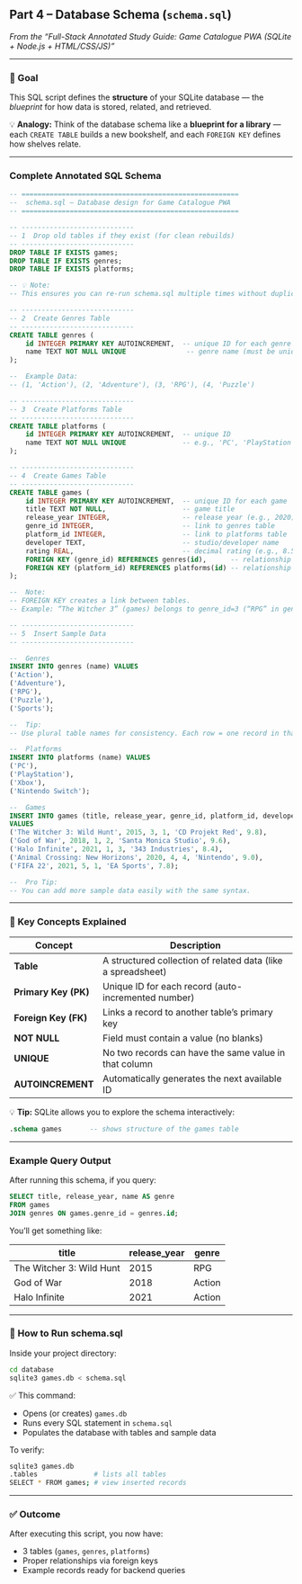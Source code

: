 ##  Part 4 – Database Schema (`schema.sql`)

*From the “Full-Stack Annotated Study Guide: Game Catalogue PWA (SQLite + Node.js + HTML/CSS/JS)”*

---

### 🎯 Goal

This SQL script defines the **structure** of your SQLite database — the *blueprint* for how data is stored, related, and retrieved.

💡 **Analogy:**
Think of the database schema like a **blueprint for a library** —
each `CREATE TABLE` builds a new bookshelf, and each `FOREIGN KEY` defines how shelves relate.

---

###  Complete Annotated SQL Schema

```sql
-- ======================================================
--  schema.sql – Database design for Game Catalogue PWA
-- ======================================================

-- ----------------------------
-- 1️  Drop old tables if they exist (for clean rebuilds)
-- ----------------------------
DROP TABLE IF EXISTS games;
DROP TABLE IF EXISTS genres;
DROP TABLE IF EXISTS platforms;

-- 💡 Note:
-- This ensures you can re-run schema.sql multiple times without duplicate errors.

-- ----------------------------
-- 2️  Create Genres Table
-- ----------------------------
CREATE TABLE genres (
    id INTEGER PRIMARY KEY AUTOINCREMENT,  -- unique ID for each genre
    name TEXT NOT NULL UNIQUE               -- genre name (must be unique)
);

--  Example Data:
-- (1, 'Action'), (2, 'Adventure'), (3, 'RPG'), (4, 'Puzzle')

-- ----------------------------
-- 3️  Create Platforms Table
-- ----------------------------
CREATE TABLE platforms (
    id INTEGER PRIMARY KEY AUTOINCREMENT,  -- unique ID
    name TEXT NOT NULL UNIQUE              -- e.g., 'PC', 'PlayStation', 'Xbox', 'Switch'
);

-- ----------------------------
-- 4️  Create Games Table
-- ----------------------------
CREATE TABLE games (
    id INTEGER PRIMARY KEY AUTOINCREMENT,  -- unique ID for each game
    title TEXT NOT NULL,                   -- game title
    release_year INTEGER,                  -- release year (e.g., 2020)
    genre_id INTEGER,                      -- link to genres table
    platform_id INTEGER,                   -- link to platforms table
    developer TEXT,                        -- studio/developer name
    rating REAL,                           -- decimal rating (e.g., 8.5)
    FOREIGN KEY (genre_id) REFERENCES genres(id),      -- relationship to genres
    FOREIGN KEY (platform_id) REFERENCES platforms(id) -- relationship to platforms
);

--  Note:
-- FOREIGN KEY creates a link between tables.
-- Example: “The Witcher 3” (games) belongs to genre_id=3 (“RPG” in genres table).

-- ----------------------------
-- 5️  Insert Sample Data
-- ----------------------------

--  Genres
INSERT INTO genres (name) VALUES
('Action'),
('Adventure'),
('RPG'),
('Puzzle'),
('Sports');

--  Tip:
-- Use plural table names for consistency. Each row = one record in that category.

--  Platforms
INSERT INTO platforms (name) VALUES
('PC'),
('PlayStation'),
('Xbox'),
('Nintendo Switch');

--  Games
INSERT INTO games (title, release_year, genre_id, platform_id, developer, rating)
VALUES
('The Witcher 3: Wild Hunt', 2015, 3, 1, 'CD Projekt Red', 9.8),
('God of War', 2018, 1, 2, 'Santa Monica Studio', 9.6),
('Halo Infinite', 2021, 1, 3, '343 Industries', 8.4),
('Animal Crossing: New Horizons', 2020, 4, 4, 'Nintendo', 9.0),
('FIFA 22', 2021, 5, 1, 'EA Sports', 7.8);

--  Pro Tip:
-- You can add more sample data easily with the same syntax.
```

---

### 🧩  Key Concepts Explained

| Concept              | Description                                                  |
| -------------------- | ------------------------------------------------------------ |
| **Table**            | A structured collection of related data (like a spreadsheet) |
| **Primary Key (PK)** | Unique ID for each record (auto-incremented number)          |
| **Foreign Key (FK)** | Links a record to another table’s primary key                |
| **NOT NULL**         | Field must contain a value (no blanks)                       |
| **UNIQUE**           | No two records can have the same value in that column        |
| **AUTOINCREMENT**    | Automatically generates the next available ID                |

💡 **Tip:**
SQLite allows you to explore the schema interactively:

```sql
.schema games       -- shows structure of the games table
```

---

###  Example Query Output

After running this schema, if you query:

```sql
SELECT title, release_year, name AS genre
FROM games
JOIN genres ON games.genre_id = genres.id;
```

You’ll get something like:

| title                    | release_year | genre  |
| ------------------------ | ------------ | ------ |
| The Witcher 3: Wild Hunt | 2015         | RPG    |
| God of War               | 2018         | Action |
| Halo Infinite            | 2021         | Action |

---

### 🧪 How to Run schema.sql

Inside your project directory:

```bash
cd database
sqlite3 games.db < schema.sql
```

✅ This command:

* Opens (or creates) `games.db`
* Runs every SQL statement in `schema.sql`
* Populates the database with tables and sample data

To verify:

```bash
sqlite3 games.db
.tables              # lists all tables
SELECT * FROM games; # view inserted records
```

---

### ✅ Outcome

After executing this script, you now have:

* 3 tables (`games`, `genres`, `platforms`)
* Proper relationships via foreign keys
* Example records ready for backend queries

